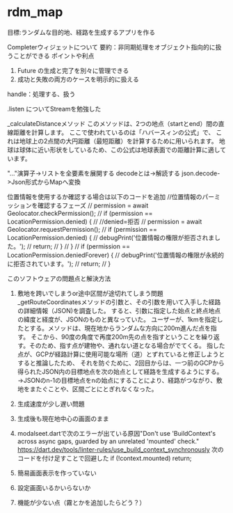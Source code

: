 # rdm_map

目標:ランダムな目的地、経路を生成するアプリを作る

Completerウィジェットについて
要約：非同期処理をオブジェクト指向的に扱うことができる
ポイントや利点

1. Future の生成と完了を別々に管理できる
2. 成功と失敗の両方のケースを明示的に扱える

handle：処理する、扱う

.listen についてStreamを勉強した

_calculateDistanceメソッド
このメソッドは、2つの地点（startとend）間の直線距離を計算します。
ここで使われているのは「ハバースィンの公式」で、
これは地球上の2点間の大円距離（最短距離）を計算するために用いられます。
地球は球体に近い形状をしているため、この公式は地球表面での距離計算に適しています。

"..."演算子->リストを全要素を展開する
decodeとは->解読する
json.decode->Json形式からMapへ変換

位置情報を使用するか確認する場合は以下のコードを追加
//位置情報のパーミッションを確認するフェーズ
// permission = await Geolocator.checkPermission();
// if (permission == LocationPermission.denied) {
// //denied=拒否
// permission = await Geolocator.requestPermission();
// if (permission == LocationPermission.denied) {
// debugPrint('位置情報の権限が拒否されました。');
// return;
// }
// }
// if (permission == LocationPermission.deniedForever) {
// debugPrint('位置情報の権限が永続的に拒否されています。');
// return;
// }

このソフトウェアの問題点と解決方法
1. 敷地を跨いでしまうor途中区間が途切れてしまう問題
_getRouteCoordinatesメソッドの引数と、その引数を用いて入手した経路の詳細情報（JSON)を調査した。
すると、引数に指定した始点と終点地点の緯度と経度が、JSONのものと異なっていた。
ユーザーが、1kmを指定したとする。メソッドは、現在地からランダムな方向に200m進んだ点を指す。
そこから、90度の角度で再度200m先の点を指すということを繰り返す。そのため、指す点が建物や、通れない道となる場合がでてくる。
指した点が、GCPが経路計算に使用可能な場所（道）とずれていると修正しようとすると推論したため、
それを防ぐために、2回目からは、一つ前のGCPから得られたJSON内の目標地点を次の始点として経路を生成するようにする。
→JSONのn-1の目標地点をnの始点にすることにより、経路がつながり、敷地をまたぐことや、区間ごとにとぎれなくなった。

2. 生成速度が少し遅い問題
3. 生成後も現在地中心の画面のまま
4. modalseet.dartで次のエラーが出ている原因"Don't use 'BuildContext's across async gaps, guarded by an unrelated 'mounted' check."
   https://dart.dev/tools/linter-rules/use_build_context_synchronously
次のコードを付け足すことで回避した
   if (!context.mounted) return;
5. 簡易画面表示を作っていない
6. 設定画面いるかいらないか
7. 機能が少ない点（霧とかを追加したらどう？）